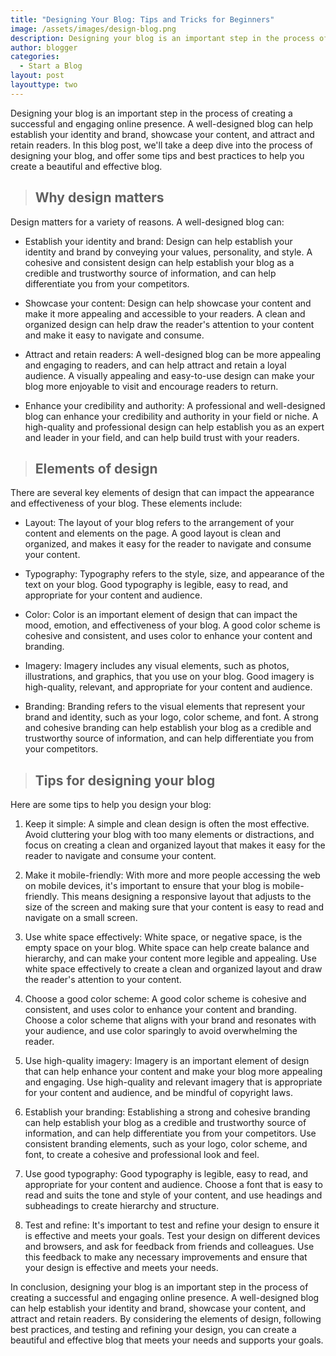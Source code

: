 ```yaml
---
title: "Designing Your Blog: Tips and Tricks for Beginners"
image: /assets/images/design-blog.png
description: Designing your blog is an important step in the process of creating a successful and engaging online presence. A well-designed blog can help establish your identity and brand, showcase your content, and attract and retain readers. In this blog post, we'll take a deep dive into the process of designing your blog, and offer some tips and best practices to help you create a beautiful and effective blog.
author: blogger
categories:
  - Start a Blog
layout: post
layouttype: two
---
```


Designing your blog is an important step in the process of creating a successful and engaging online presence. A well-designed blog can help establish your identity and brand, showcase your content, and attract and retain readers. In this blog post, we'll take a deep dive into the process of designing your blog, and offer some tips and best practices to help you create a beautiful and effective blog.

> ## Why design matters

Design matters for a variety of reasons. A well-designed blog can:

- Establish your identity and brand: Design can help establish your identity and brand by conveying your values, personality, and style. A cohesive and consistent design can help establish your blog as a credible and trustworthy source of information, and can help differentiate you from your competitors.

- Showcase your content: Design can help showcase your content and make it more appealing and accessible to your readers. A clean and organized design can help draw the reader's attention to your content and make it easy to navigate and consume.

- Attract and retain readers: A well-designed blog can be more appealing and engaging to readers, and can help attract and retain a loyal audience. A visually appealing and easy-to-use design can make your blog more enjoyable to visit and encourage readers to return.

- Enhance your credibility and authority: A professional and well-designed blog can enhance your credibility and authority in your field or niche. A high-quality and professional design can help establish you as an expert and leader in your field, and can help build trust with your readers.

> ## Elements of design

There are several key elements of design that can impact the appearance and effectiveness of your blog. These elements include:

- Layout: The layout of your blog refers to the arrangement of your content and elements on the page. A good layout is clean and organized, and makes it easy for the reader to navigate and consume your content.

- Typography: Typography refers to the style, size, and appearance of the text on your blog. Good typography is legible, easy to read, and appropriate for your content and audience.

- Color: Color is an important element of design that can impact the mood, emotion, and effectiveness of your blog. A good color scheme is cohesive and consistent, and uses color to enhance your content and branding.

- Imagery: Imagery includes any visual elements, such as photos, illustrations, and graphics, that you use on your blog. Good imagery is high-quality, relevant, and appropriate for your content and audience.

- Branding: Branding refers to the visual elements that represent your brand and identity, such as your logo, color scheme, and font. A strong and cohesive branding can help establish your blog as a credible and trustworthy source of information, and can help differentiate you from your competitors.

> ## Tips for designing your blog

Here are some tips to help you design your blog:

1. Keep it simple: A simple and clean design is often the most effective. Avoid cluttering your blog with too many elements or distractions, and focus on creating a clean and organized layout that makes it easy for the reader to navigate and consume your content.

2. Make it mobile-friendly: With more and more people accessing the web on mobile devices, it's important to ensure that your blog is mobile-friendly. This means designing a responsive layout that adjusts to the size of the screen and making sure that your content is easy to read and navigate on a small screen.

3. Use white space effectively: White space, or negative space, is the empty space on your blog. White space can help create balance and hierarchy, and can make your content more legible and appealing. Use white space effectively to create a clean and organized layout and draw the reader's attention to your content.

4. Choose a good color scheme: A good color scheme is cohesive and consistent, and uses color to enhance your content and branding. Choose a color scheme that aligns with your brand and resonates with your audience, and use color sparingly to avoid overwhelming the reader.

5. Use high-quality imagery: Imagery is an important element of design that can help enhance your content and make your blog more appealing and engaging. Use high-quality and relevant imagery that is appropriate for your content and audience, and be mindful of copyright laws.

6. Establish your branding: Establishing a strong and cohesive branding can help establish your blog as a credible and trustworthy source of information, and can help differentiate you from your competitors. Use consistent branding elements, such as your logo, color scheme, and font, to create a cohesive and professional look and feel.

7. Use good typography: Good typography is legible, easy to read, and appropriate for your content and audience. Choose a font that is easy to read and suits the tone and style of your content, and use headings and subheadings to create hierarchy and structure.

8. Test and refine: It's important to test and refine your design to ensure it is effective and meets your goals. Test your design on different devices and browsers, and ask for feedback from friends and colleagues. Use this feedback to make any necessary improvements and ensure that your design is effective and meets your needs.

In conclusion, designing your blog is an important step in the process of creating a successful and engaging online presence. A well-designed blog can help establish your identity and brand, showcase your content, and attract and retain readers. By considering the elements of design, following best practices, and testing and refining your design, you can create a beautiful and effective blog that meets your needs and supports your goals.
